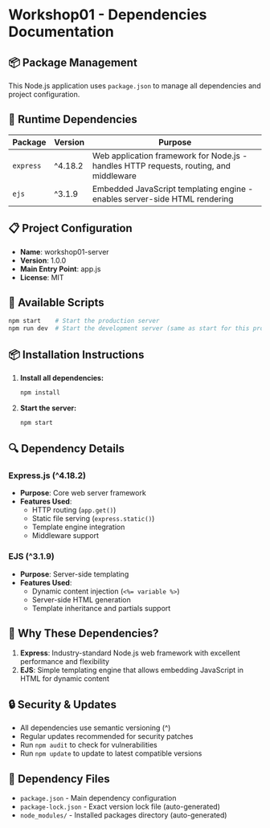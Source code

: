 # Workshop01 - Dependencies Documentation

## 📦 **Package Management**

This Node.js application uses `package.json` to manage all dependencies and project configuration.

## 🔧 **Runtime Dependencies**

| Package | Version | Purpose |
|---------|---------|---------|
| `express` | ^4.18.2 | Web application framework for Node.js - handles HTTP requests, routing, and middleware |
| `ejs` | ^3.1.9 | Embedded JavaScript templating engine - enables server-side HTML rendering |

## 📋 **Project Configuration**

- **Name**: workshop01-server
- **Version**: 1.0.0
- **Main Entry Point**: app.js
- **License**: MIT

## 🚀 **Available Scripts**

```bash
npm start    # Start the production server
npm run dev  # Start the development server (same as start for this project)
```

## 📦 **Installation Instructions**

1. **Install all dependencies:**
   ```bash
   npm install
   ```

2. **Start the server:**
   ```bash
   npm start
   ```

## 🔍 **Dependency Details**

### Express.js (^4.18.2)
- **Purpose**: Core web server framework
- **Features Used**:
  - HTTP routing (`app.get()`)
  - Static file serving (`express.static()`)
  - Template engine integration
  - Middleware support

### EJS (^3.1.9)
- **Purpose**: Server-side templating
- **Features Used**:
  - Dynamic content injection (`<%= variable %>`)
  - Server-side HTML generation
  - Template inheritance and partials support

## 🌟 **Why These Dependencies?**

1. **Express**: Industry-standard Node.js web framework with excellent performance and flexibility
2. **EJS**: Simple templating engine that allows embedding JavaScript in HTML for dynamic content

## 🔒 **Security & Updates**

- All dependencies use semantic versioning (^)
- Regular updates recommended for security patches
- Run `npm audit` to check for vulnerabilities
- Run `npm update` to update to latest compatible versions

## 📁 **Dependency Files**

- `package.json` - Main dependency configuration
- `package-lock.json` - Exact version lock file (auto-generated)
- `node_modules/` - Installed packages directory (auto-generated)